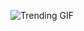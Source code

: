 ![Trending GIF](https://media4.giphy.com/media/v1.Y2lkPThiYjIxNzcyd3U0d2JmcHJkajhtYmd0MWE3anNzdHUzdnhmcmR4MTg0Y3Y2dzA2aSZlcD12MV9naWZzX3NlYXJjaCZjdD1n/CuuSHzuc0O166MRfjt/giphy.gif)
